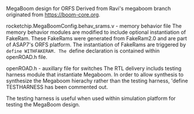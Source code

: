 MegaBoom design for ORFS
Derived from Ravi's megaboom branch originated from https://boom-core.org.

rocketchip.MegaBoomConfig.behav_srams.v - memory behavior file
The memory behavior modules are modified to include optional instantiation of FakeRam.
These FakeRams were generated from FakeRam2.0 and are part of ASAP7's ORFS platform.
The instantiation of FakeRams are triggered by `define WITHFAKERAM. The `define declaration
is contained within openROAD.h file.

openROAD.h - auxillary file for switches
The RTL delivery includs testing harness module that instantiate Megaboom. In order to allow
synthesis to synthesize the Megaboom hierachy rather than the testing harness, 'define TESTHARNESS
has been commented out.

The testing harness is useful when used within simulation platform for testing the MegaBoom design.
    

